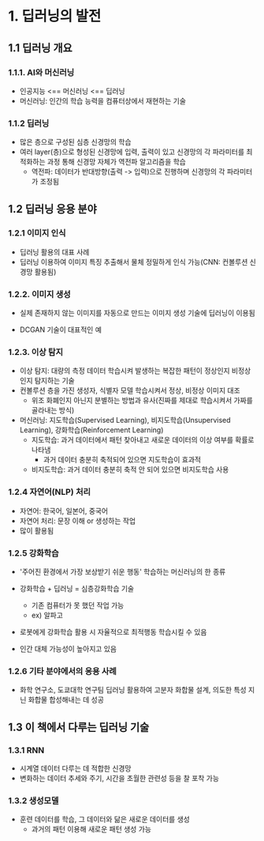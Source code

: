 # 1. 딥러닝의 발전

## 1.1 딥러닝 개요

### 1.1.1. AI와 머신러닝

- 인공지능 <== 머신러닝 <== 딥러닝
- 머신러닝: 인간의 학습 능력을 컴퓨터상에서 재현하는 기술

### 1.1.2 딥러닝

- 많은 층으로 구성된 심층 신경망의 학습
- 여러 layer(층)으로 형성된 신경망에 입력, 출력이 있고 신경망의 각 파라미터를 최적화하는 과정 통해 신경망 자체가 역전파 알고리즘을 학습
  - 역전파: 데이터가 반대방향(출력 -> 입력)으로 진행하며 신경망의 각 파라미터가 조정됨

## 1.2 딥러닝 응용 분야

### 1.2.1 이미지 인식

- 딥러닝 활용의 대표 사례
- 딥러닝 이용하여 이미지 특징 추출해서 물체 정밀하게 인식 가능(CNN: 컨볼루션 신경망 활용됨)

### 1.2.2. 이미지 생성

- 실제 존재하지 않는 이미지를 자동으로 만드는 이미지 생성 기술에 딥러닝이 이용됨

- DCGAN 기술이 대표적인 예

### 1.2.3. 이상 탐지

- 이상 탐지: 대량의 측정 데이터 학습시켜 발생하는 복잡한 패턴이 정상인지 비정상인지 탐지하는 기술
- 컨볼루션 층을 가진 생성자, 식별자 모델 학습시켜서 정상, 비정상 이미지 대조
  - 위조 화폐인지 아닌지 분별하는 방법과 유사(진짜를 제대로 학습시켜서 가짜를 골라내는 방식)
- 머신러닝: 지도학습(Supervised Learning), 비지도학습(Unsupervised Learning), 강화학습(Reinforcement Learning)
  - 지도학습: 과거 데이터에서 패턴 찾아내고 새로운 데이터의 이상 여부를 확률로 나타냄
    - 과거 데이터 충분히 축적되어 있으면 지도학습이 효과적
  - 비지도학습: 과거 데이터 충분히 축적 안 되어 있으면 비지도학습 사용

### 1.2.4 자연어(NLP) 처리

- 자연어: 한국어, 일본어, 중국어
- 자연어 처리: 문장 이해 or 생성하는 작업
- 많이 활용됨

### 1.2.5 강화학습

- '주어진 환경에서 가장 보상받기 쉬운 행동' 학습하는 머신러닝의 한 종류
- 강화학습 + 딥러닝 = 심층강화학습 기술
  - 기존 컴퓨터가 못 했던 작업 가능
  - ex) 알파고
- 로봇에게 강화학습 활용 시 자율적으로 최적행동 학습시킬 수 있음

- 인간 대체 가능성이 높아지고 있음

### 1.2.6 기타 분야에서의 응용 사례

- 화학 연구소, 도쿄대학 연구팀 딥러닝 활용하여 고분자 화합물 설계, 의도한 특성 지닌 화합물 합성해내는 데 성공

## 1.3 이 책에서 다루는 딥러닝 기술

### 1.3.1 RNN

- 시계열 데이터 다루는 데 적합한 신경망
- 변화하는 데이터 추세와 주기, 시간을 초월한 관련성 등을 찰 포착 가능

### 1.3.2 생성모델

- 훈련 데이터를 학습, 그 데이터와 닮은 새로운 데이터를 생성
  - 과거의 패턴 이용해 새로운 패턴 생성 가능

